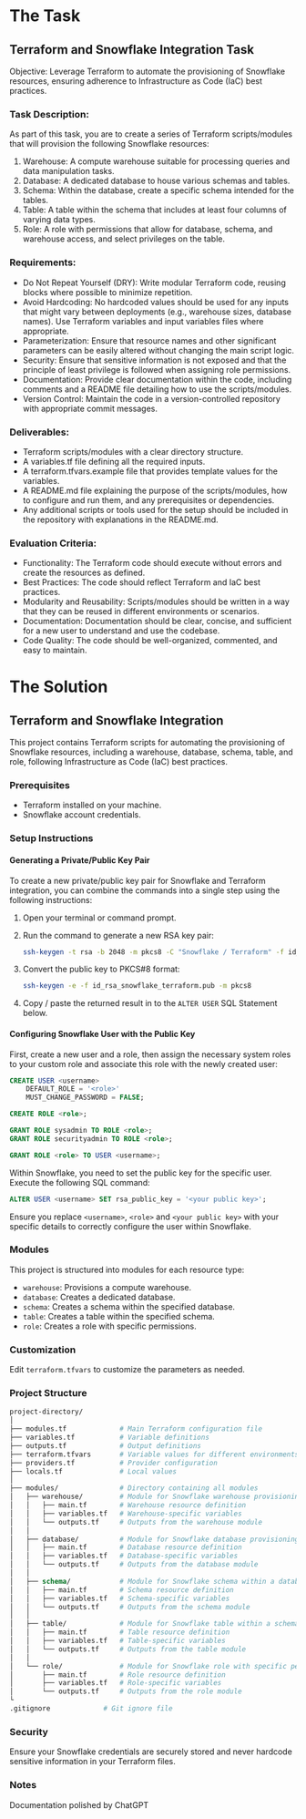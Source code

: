 # The Task
## Terraform and Snowflake Integration Task
Objective: Leverage Terraform to automate the provisioning of Snowflake resources, ensuring adherence to Infrastructure as Code (IaC) best practices.

### Task Description:
As part of this task, you are to create a series of Terraform scripts/modules that will provision the following Snowflake resources:
1. Warehouse: A compute warehouse suitable for processing queries and data manipulation tasks.
2. Database: A dedicated database to house various schemas and tables.
3. Schema: Within the database, create a specific schema intended for the tables.
4. Table: A table within the schema that includes at least four columns of varying data types.
5. Role: A role with permissions that allow for database, schema, and warehouse access, and select privileges on the table.

### Requirements:
- Do Not Repeat Yourself (DRY): Write modular Terraform code, reusing blocks where possible to minimize repetition.
- Avoid Hardcoding: No hardcoded values should be used for any inputs that might vary between deployments (e.g., warehouse sizes, database names). Use Terraform variables and input variables files where appropriate.
- Parameterization: Ensure that resource names and other significant parameters can be easily altered without changing the main script logic.
- Security: Ensure that sensitive information is not exposed and that the principle of least privilege is followed when assigning role permissions.
- Documentation: Provide clear documentation within the code, including comments and a README file detailing how to use the scripts/modules.
- Version Control: Maintain the code in a version-controlled repository with appropriate commit messages.

### Deliverables:
- Terraform scripts/modules with a clear directory structure.
- A variables.tf file defining all the required inputs.
- A terraform.tfvars.example file that provides template values for the variables.
- A README.md file explaining the purpose of the scripts/modules, how to configure and run them, and any prerequisites or dependencies.
- Any additional scripts or tools used for the setup should be included in the repository with explanations in the README.md.

### Evaluation Criteria:
- Functionality: The Terraform code should execute without errors and create the resources as defined.
- Best Practices: The code should reflect Terraform and IaC best practices.
- Modularity and Reusability: Scripts/modules should be written in a way that they can be reused in different environments or scenarios.
- Documentation: Documentation should be clear, concise, and sufficient for a new user to understand and use the codebase.
- Code Quality: The code should be well-organized, commented, and easy to maintain.

# The Solution
## Terraform and Snowflake Integration

This project contains Terraform scripts for automating the provisioning of Snowflake resources, including a warehouse, database, schema, table, and role, following Infrastructure as Code (IaC) best practices.

### Prerequisites
- Terraform installed on your machine.
- Snowflake account credentials.

### Setup Instructions

#### Generating a Private/Public Key Pair

To create a new private/public key pair for Snowflake and Terraform integration, you can combine the commands into a single step using the following instructions:

1. Open your terminal or command prompt.
2. Run the command to generate a new RSA key pair:

    ```bash
    ssh-keygen -t rsa -b 2048 -m pkcs8 -C "Snowflake / Terraform" -f id_rsa_snowflake_terraform
    ```

3. Convert the public key to PKCS#8 format:

    ```bash
    ssh-keygen -e -f id_rsa_snowflake_terraform.pub -m pkcs8
    ```

4. Copy / paste the returned result in to the `ALTER USER` SQL Statement below.

#### Configuring Snowflake User with the Public Key

First, create a new user and a role, then assign the necessary system roles to your custom role and associate this role with the newly created user:

```sql
CREATE USER <username>
    DEFAULT_ROLE = '<role>'
    MUST_CHANGE_PASSWORD = FALSE;

CREATE ROLE <role>;

GRANT ROLE sysadmin TO ROLE <role>;
GRANT ROLE securityadmin TO ROLE <role>;

GRANT ROLE <role> TO USER <username>;
```

Within Snowflake, you need to set the public key for the specific user. Execute the following SQL command:

```sql
ALTER USER <username> SET rsa_public_key = '<your public key>';
```

Ensure you replace `<username>`, `<role>` and `<your public key>` with your specific details to correctly configure the user within Snowflake.

### Modules
This project is structured into modules for each resource type:
- `warehouse`: Provisions a compute warehouse.
- `database`: Creates a dedicated database.
- `schema`: Creates a schema within the specified database.
- `table`: Creates a table within the specified schema.
- `role`: Creates a role with specific permissions.

### Customization
Edit `terraform.tfvars` to customize the parameters as needed.

### Project Structure
```graphql
project-directory/
│
├── modules.tf             # Main Terraform configuration file
├── variables.tf           # Variable definitions
├── outputs.tf             # Output definitions
├── terraform.tfvars       # Variable values for different environments
├── providers.tf           # Provider configuration
├── locals.tf              # Local values
│
├── modules/               # Directory containing all modules
│   ├── warehouse/         # Module for Snowflake warehouse provisioning
│   │   ├── main.tf        # Warehouse resource definition
│   │   ├── variables.tf   # Warehouse-specific variables
│   │   └── outputs.tf     # Outputs from the warehouse module
│   │
│   ├── database/          # Module for Snowflake database provisioning
│   │   ├── main.tf        # Database resource definition
│   │   ├── variables.tf   # Database-specific variables
│   │   └── outputs.tf     # Outputs from the database module
│   │
│   ├── schema/            # Module for Snowflake schema within a database
│   │   ├── main.tf        # Schema resource definition
│   │   ├── variables.tf   # Schema-specific variables
│   │   └── outputs.tf     # Outputs from the schema module
│   │
│   ├── table/             # Module for Snowflake table within a schema
│   │   ├── main.tf        # Table resource definition
│   │   ├── variables.tf   # Table-specific variables
│   │   └── outputs.tf     # Outputs from the table module
│   │
│   └── role/              # Module for Snowflake role with specific permissions
│       ├── main.tf        # Role resource definition
│       ├── variables.tf   # Role-specific variables
│       └── outputs.tf     # Outputs from the role module
└
.gitignore             # Git ignore file
```


### Security
Ensure your Snowflake credentials are securely stored and never hardcode sensitive information in your Terraform files.

### Notes
Documentation polished by ChatGPT
